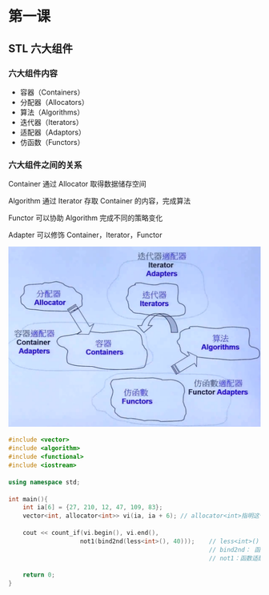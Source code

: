 # 第一课

## STL 六大组件

### 六大组件内容

* 容器（Containers）
* 分配器（Allocators）
* 算法（Algorithms）
* 迭代器（Iterators）
* 适配器（Adaptors）
* 仿函数（Functors）

### 六大组件之间的关系

Container 通过 Allocator 取得数据储存空间

Algorithm 通过 Iterator 存取 Container  的内容，完成算法

Functor 可以协助 Algorithm 完成不同的策略变化

Adapter 可以修饰 Container，Iterator，Functor

![image-20220409222340068](images\image-20220409222340068.png)

```c++
#include <vector>
#include <algorithm>
#include <functional>
#include <iostream>

using namespace std;

int main(){
    int ia[6] = {27, 210, 12, 47, 109, 83};
    vector<int, allocator<int>> vi(ia, ia + 6);	// allocator<int>指明这个容器使用哪一个分配器，可以不声明，会默认选择
    
    cout << count_if(vi.begin(), vi.end(), 
                    not1(bind2nd(less<int>(), 40)));	// less<int>()：仿函数，比较两数大小，a有没有小于b
    													// bind2nd： 函数适配器，把less<int>()第二个参数绑定为40，a有没有小于40
    													// not1：函数适配器，a有没有大于等于40
    
    return 0;
}
```

